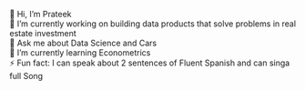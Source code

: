 👋 Hi, I’m Prateek  
🔭 I’m currently working on building data products that solve problems in real estate investment  
💬 Ask me about Data Science and Cars  
🌱 I’m currently learning Econometrics  
⚡ Fun fact: I can speak about 2 sentences of Fluent Spanish and can singa full Song  

<!---
prateek-bricklane/prateek-bricklane is a ✨ special ✨ repository because its `README.md` (this file) appears on your GitHub profile.
You can click the Preview link to take a look at your changes.
--->
